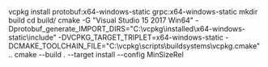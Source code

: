 vcpkg install protobuf:x64-windows-static grpc:x64-windows-static
mkdir build
cd build/
cmake -G "Visual Studio 15 2017 Win64" -Dprotobuf_generate_IMPORT_DIRS="C:\vcpkg\installed\x64-windows-static\include" -DVCPKG_TARGET_TRIPLET=x64-windows-static -DCMAKE_TOOLCHAIN_FILE="C:\vcpkg\scripts\buildsystems\vcpkg.cmake" ..
cmake --build . --target install --config MinSizeRel